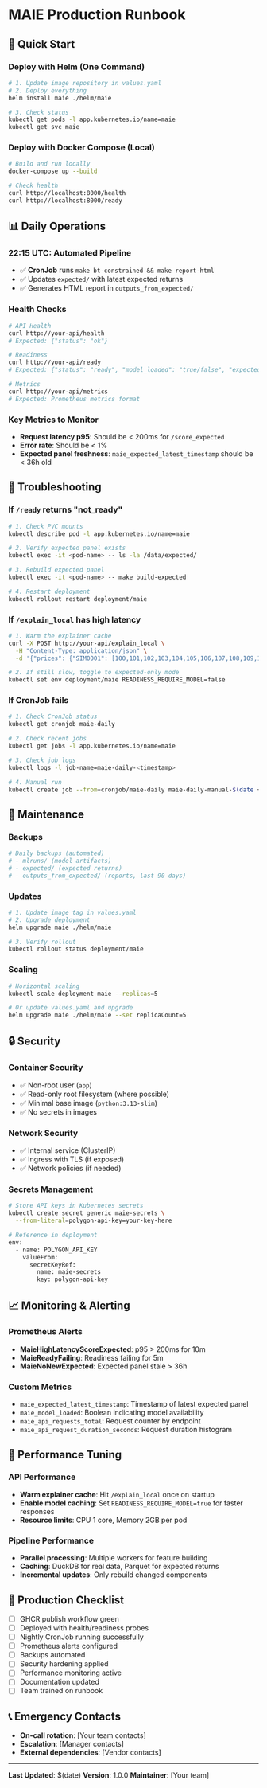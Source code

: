 # MAIE Production Runbook

## 🚀 **Quick Start**

### Deploy with Helm (One Command)
```bash
# 1. Update image repository in values.yaml
# 2. Deploy everything
helm install maie ./helm/maie

# 3. Check status
kubectl get pods -l app.kubernetes.io/name=maie
kubectl get svc maie
```

### Deploy with Docker Compose (Local)
```bash
# Build and run locally
docker-compose up --build

# Check health
curl http://localhost:8000/health
curl http://localhost:8000/ready
```

## 📊 **Daily Operations**

### **22:15 UTC: Automated Pipeline**
- ✅ **CronJob** runs `make bt-constrained && make report-html`
- ✅ Updates `expected/` with latest expected returns
- ✅ Generates HTML report in `outputs_from_expected/`

### **Health Checks**
```bash
# API Health
curl http://your-api/health
# Expected: {"status": "ok"}

# Readiness
curl http://your-api/ready
# Expected: {"status": "ready", "model_loaded": "true/false", "expected_available": "true/false"}

# Metrics
curl http://your-api/metrics
# Expected: Prometheus metrics format
```

### **Key Metrics to Monitor**
- **Request latency p95**: Should be < 200ms for `/score_expected`
- **Error rate**: Should be < 1%
- **Expected panel freshness**: `maie_expected_latest_timestamp` should be < 36h old

## 🚨 **Troubleshooting**

### **If `/ready` returns "not_ready"**
```bash
# 1. Check PVC mounts
kubectl describe pod -l app.kubernetes.io/name=maie

# 2. Verify expected panel exists
kubectl exec -it <pod-name> -- ls -la /data/expected/

# 3. Rebuild expected panel
kubectl exec -it <pod-name> -- make build-expected

# 4. Restart deployment
kubectl rollout restart deployment/maie
```

### **If `/explain_local` has high latency**
```bash
# 1. Warm the explainer cache
curl -X POST http://your-api/explain_local \
  -H "Content-Type: application/json" \
  -d '{"prices": {"SIM0001": [100,101,102,103,104,105,106,107,108,109,110,111,112,113,114,115,116,117,118,119,120,121,122,123,124,125,126,127,128,129,130,131,132,133,134,135,136,137,138,139,140,141,142,143,144,145,146,147,148,149,150,151,152,153,154,155,156,157,158,159]}, "ticker": "SIM0001", "top_k": 5}'

# 2. If still slow, toggle to expected-only mode
kubectl set env deployment/maie READINESS_REQUIRE_MODEL=false
```

### **If CronJob fails**
```bash
# 1. Check CronJob status
kubectl get cronjob maie-daily

# 2. Check recent jobs
kubectl get jobs -l app.kubernetes.io/name=maie

# 3. Check job logs
kubectl logs -l job-name=maie-daily-<timestamp>

# 4. Manual run
kubectl create job --from=cronjob/maie-daily maie-daily-manual-$(date +%s)
```

## 🔧 **Maintenance**

### **Backups**
```bash
# Daily backups (automated)
# - mlruns/ (model artifacts)
# - expected/ (expected returns)
# - outputs_from_expected/ (reports, last 90 days)
```

### **Updates**
```bash
# 1. Update image tag in values.yaml
# 2. Upgrade deployment
helm upgrade maie ./helm/maie

# 3. Verify rollout
kubectl rollout status deployment/maie
```

### **Scaling**
```bash
# Horizontal scaling
kubectl scale deployment maie --replicas=5

# Or update values.yaml and upgrade
helm upgrade maie ./helm/maie --set replicaCount=5
```

## 🔒 **Security**

### **Container Security**
- ✅ Non-root user (`app`)
- ✅ Read-only root filesystem (where possible)
- ✅ Minimal base image (`python:3.13-slim`)
- ✅ No secrets in images

### **Network Security**
- ✅ Internal service (ClusterIP)
- ✅ Ingress with TLS (if exposed)
- ✅ Network policies (if needed)

### **Secrets Management**
```bash
# Store API keys in Kubernetes secrets
kubectl create secret generic maie-secrets \
  --from-literal=polygon-api-key=your-key-here

# Reference in deployment
env:
  - name: POLYGON_API_KEY
    valueFrom:
      secretKeyRef:
        name: maie-secrets
        key: polygon-api-key
```

## 📈 **Monitoring & Alerting**

### **Prometheus Alerts**
- **MaieHighLatencyScoreExpected**: p95 > 200ms for 10m
- **MaieReadyFailing**: Readiness failing for 5m
- **MaieNoNewExpected**: Expected panel stale > 36h

### **Custom Metrics**
- `maie_expected_latest_timestamp`: Timestamp of latest expected panel
- `maie_model_loaded`: Boolean indicating model availability
- `maie_api_requests_total`: Request counter by endpoint
- `maie_api_request_duration_seconds`: Request duration histogram

## 🎯 **Performance Tuning**

### **API Performance**
- **Warm explainer cache**: Hit `/explain_local` once on startup
- **Enable model caching**: Set `READINESS_REQUIRE_MODEL=true` for faster responses
- **Resource limits**: CPU 1 core, Memory 2GB per pod

### **Pipeline Performance**
- **Parallel processing**: Multiple workers for feature building
- **Caching**: DuckDB for real data, Parquet for expected returns
- **Incremental updates**: Only rebuild changed components

## 🚀 **Production Checklist**

- [ ] GHCR publish workflow green
- [ ] Deployed with health/readiness probes
- [ ] Nightly CronJob running successfully
- [ ] Prometheus alerts configured
- [ ] Backups automated
- [ ] Security hardening applied
- [ ] Performance monitoring active
- [ ] Documentation updated
- [ ] Team trained on runbook

## 📞 **Emergency Contacts**

- **On-call rotation**: [Your team contacts]
- **Escalation**: [Manager contacts]
- **External dependencies**: [Vendor contacts]

---

**Last Updated**: $(date)
**Version**: 1.0.0
**Maintainer**: [Your team]
